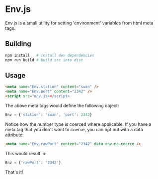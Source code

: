 # Env.js

Env.js is a small utility for setting 'environment' variables from html meta
tags.

## Building

```bash
npm install   # install dev dependencies
npm run build # build src into dist
```

## Usage


```html
<meta name="Env.station" content="swan" />
<meta name="Env.port" content="2342" />
<script src="env.js></script>
```

The above meta tags would define the following object:

```js
Env = {'station': 'swan', 'port': 2342}
```

Notice how the number type is coerced where applicable. If you have a meta tag
that you don't want to coerce, you can opt out with a data attribute:

```html
<meta name="Env.rawPort" content="2342" data-env-no-coerce />
```

This would result in:

```js
Env = {'rawPort': '2342'}
```

That's it!
